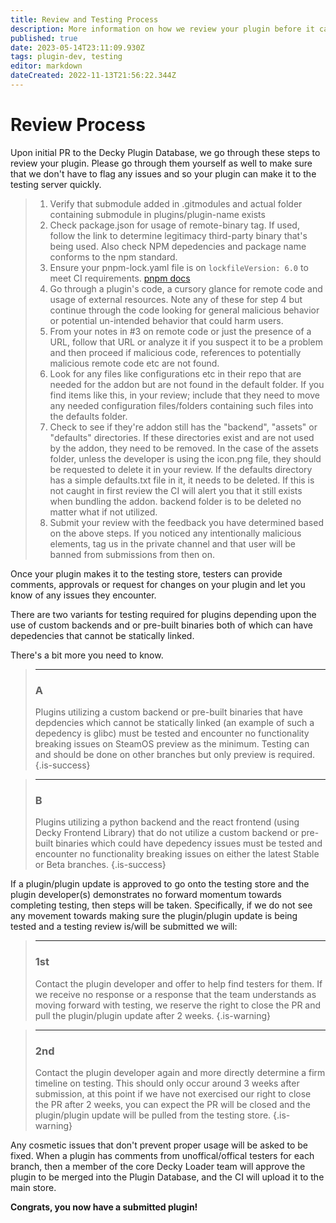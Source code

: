 ```yaml
---
title: Review and Testing Process
description: More information on how we review your plugin before it can make it to users.
published: true
date: 2023-05-14T23:11:09.930Z
tags: plugin-dev, testing
editor: markdown
dateCreated: 2022-11-13T21:56:22.344Z
---
```


# Review Process

Upon initial PR to the Decky Plugin Database, we go through these steps to review your plugin.
Please go through them yourself as well to make sure that we don't have to flag any issues and so your plugin can make it to the testing server quickly.


> 1. Verify that submodule added in .gitmodules and actual folder containing submodule in plugins/plugin-name exists
> 2. Check package.json for usage of remote-binary tag. If used, follow the link to determine legitimacy third-party binary that's being used. Also check NPM depedencies and package name conforms to the npm standard.
> 3. Ensure your pnpm-lock.yaml file is on `lockfileVersion: 6.0` to meet CI requirements. [pnpm docs](https://pnpm.io/)
> 4. Go through a plugin's code, a cursory glance for remote code and usage of external resources. Note any of these for step 4 but continue through the code looking for general malicious behavior or potential un-intended behavior that could harm users.
> 5. From your notes in #3 on remote code or just the presence of a URL, follow that URL or analyze it if you suspect it to be a problem and then proceed if malicious code, references to potentially malicious remote code etc are not found.
> 6. Look for any files like configurations etc in their repo that are needed for the addon but are not found in the default folder. If you find items like this, in your review; include that they need to move any needed configuration files/folders containing such files into the defaults folder.
> 7. Check to see if they're addon still has the "backend", "assets" or "defaults" directories. If these directories exist and are not used by the addon, they need to be removed. In the case of the assets folder, unless the developer is using the icon.png file, they should be requested to delete it in your review. If the defaults directory has a simple defaults.txt file in it, it needs to be deleted. If this is not caught in first review the CI will alert you that it still exists when bundling the addon. backend folder is to be deleted no matter what if not utilized.
> 8. Submit your review with the feedback you have determined based on the above steps. If you noticed any intentionally malicious elements, tag us in the private channel and that user will be banned from submissions from then on.

Once your plugin makes it to the testing store, testers can provide comments, approvals or request for changes on your plugin and let you know of any issues they encounter.

There are two variants for testing required for plugins depending upon the use of custom backends and or pre-built binaries both of which can have depedencies that cannot be statically linked.

There's a bit more you need to know.

> ---
> ### A
>Plugins utilizing a custom backend or pre-built binaries that have depdencies which cannot be statically linked (an example of such a depedency is glibc) must be tested and encounter no functionality breaking issues on SteamOS preview as the minimum. Testing can and should be done on other branches but only preview is required.
{.is-success}

> ---
> ### B
> Plugins utilizing a python backend and the react frontend (using Decky Frontend Library) that do not utilize a custom backend or pre-built binaries which could have depedency issues must be tested and encounter no functionality breaking issues on either the latest Stable or Beta branches.
{.is-success}

If a plugin/plugin update is approved to go onto the testing store and the plugin developer(s) demonstrates no forward momentum towards completing testing, then steps will be taken. Specifically, if we do not see any movement towards making sure the plugin/plugin update is being tested and a testing review is/will be submitted we will:

> ---
> ### 1st
> Contact the plugin developer and offer to help find testers for them.
> If we receive no response or a response that the team understands as moving forward with testing, we reserve the right to close the PR and pull the plugin/plugin update after 2 weeks.
{.is-warning}

> ---
> ### 2nd
> Contact the plugin developer again and more directly determine a firm timeline on testing.
> This should only occur around 3 weeks after submission, at this point if we have not exercised our right to close the PR after 2 weeks, you can expect the PR will be closed and the plugin/plugin update will be pulled from the testing store.
{.is-warning}

Any cosmetic issues that don't prevent proper usage will be asked to be fixed. When a plugin has comments from unoffical/offical testers for each branch, then a member of the core Decky Loader team will approve the plugin to be merged into the Plugin Database, and the CI will upload it to the main store.

**Congrats, you now have a submitted plugin!**

